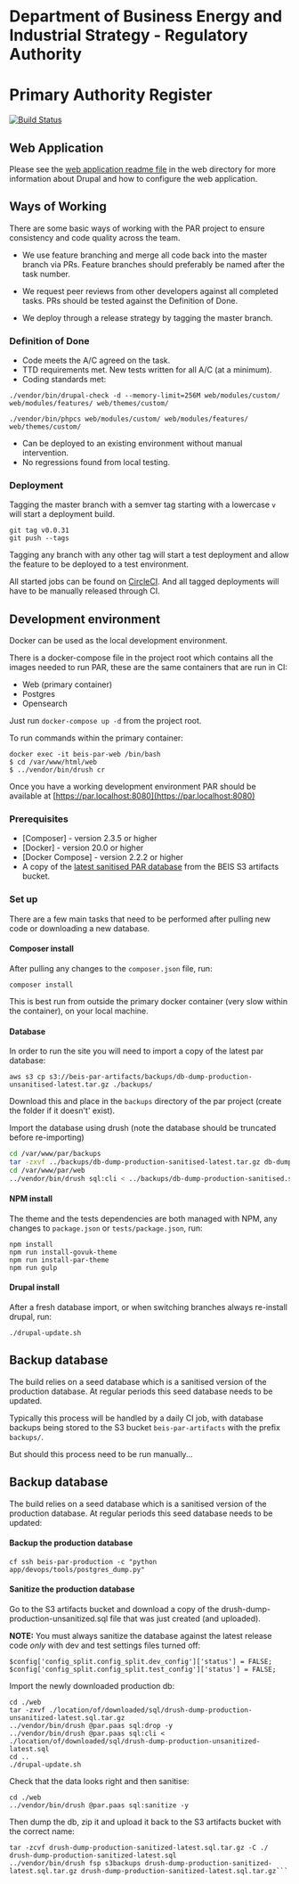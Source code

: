 # Department of Business Energy and Industrial Strategy - Regulatory Authority

# Primary Authority Register

[![Build Status](https://travis-ci.org/UKGovernmentBEIS/beis-primary-authority-register.svg?branch=master)](https://travis-ci.org/UKGovernmentBEIS/beis-primary-authority-register)

## Web Application

Please see the [web application readme file](https://github.com/UKGovernmentBEIS/beis-primary-authority-register/blob/master/web/README.md) in the web directory for more information about Drupal and how to configure the web application.

## Ways of Working

There are some basic ways of working with the PAR project to ensure consistency and code quality across the team.

* We use feature branching and merge all code back into the master branch via PRs.
Feature branches should preferably be named after the task number.

* We request peer reviews from other developers against all completed tasks.
PRs should be tested against the Definition of Done.

* We deploy through a release strategy by tagging the master branch.

### Definition of Done

* Code meets the A/C agreed on the task.
* TTD requirements met. New tests written for all A/C (at a minimum).
* Coding standards met:
```
./vendor/bin/drupal-check -d --memory-limit=256M web/modules/custom/ web/modules/features/ web/themes/custom/
```
```
./vendor/bin/phpcs web/modules/custom/ web/modules/features/ web/themes/custom/
```
* Can be deployed to an existing environment without manual intervention.
* No regressions found from local testing.

### Deployment

Tagging the master branch with a semver tag starting with a lowercase `v` will start a deployment build.

```
git tag v0.0.31
git push --tags
```

Tagging any branch with any other tag will start a test deployment and allow the feature to be deployed to a test environment.

All started jobs can be found on [CircleCI](https://app.circleci.com/pipelines/github/UKGovernmentBEIS/beis-primary-authority-register). And all tagged deployments will have to be manually released through CI.

## Development environment

Docker can be used as the local development environment.

There is a docker-compose file in the project root which contains all the images needed to run PAR, these are the same containers that are run in CI:
* Web (primary container)
* Postgres
* Opensearch

Just run `docker-compose up -d` from the project root.

To run commands within the primary container:
```
docker exec -it beis-par-web /bin/bash
$ cd /var/www/html/web
$ ../vendor/bin/drush cr
```

Once you have a working development environment PAR should be available at [https://par.localhost:8080](https://par.localhost:8080)

### Prerequisites

* [Composer] - version 2.3.5 or higher
* [Docker] - version 20.0 or higher
* [Docker Compose] - version 2.2.2 or higher
* A copy of the [latest sanitised PAR database](https://s3.eu-west-2.amazonaws.com/beis-par-artifacts/backups/drush-dump-production-sanitized-latest.sql.tar.gz) from the BEIS S3 artifacts bucket.

### Set up

There are a few main tasks that need to be performed after pulling new code or downloading a new database.

#### Composer install
After pulling any changes to the `composer.json` file, run:

```
composer install
```

This is best run from outside the primary docker container (very slow within the container), on your local machine.

#### Database

In order to run the site you will need to import a copy of the latest par database:
```
aws s3 cp s3://beis-par-artifacts/backups/db-dump-production-unsanitised-latest.tar.gz ./backups/
```
Download this and place in the `backups` directory of the par project (create the folder if it doesn't' exist).

Import the database using drush (note the database should be truncated before re-importing)
```bash
cd /var/www/par/backups
tar -zxvf ../backups/db-dump-production-sanitised-latest.tar.gz db-dump-production-sanitised.sql
cd /var/www/par/web
../vendor/bin/drush sql:cli < ../backups/db-dump-production-sanitised.sql
```

#### NPM install
The theme and the tests dependencies are both managed with NPM, any changes to `package.json` or `tests/package.json`, run:

```
npm install
npm run install-govuk-theme
npm run install-par-theme
npm run gulp
```

#### Drupal install
After a fresh database import, or when switching branches always re-install drupal, run:

```
./drupal-update.sh
```

## Backup database

The build relies on a seed database which is a sanitised version of the production database. At regular periods this seed database needs to be updated.

Typically this process will be handled by a daily CI job, with database backups being stored to the S3 bucket `beis-par-artifacts` with the prefix `backups/`.

But should this process need to be run manually...

## Backup database

The build relies on a seed database which is a sanitised version of the production database. At regular periods this seed database needs to be updated:

#### Backup the production database
```
cf ssh beis-par-production -c "python app/devops/tools/postgres_dump.py"
```

#### Sanitize the production database
Go to the S3 artifacts bucket and download a copy of the drush-dump-production-unsanitized.sql file that was just created (and uploaded).

**NOTE:** You must always sanitize the database against the latest release code _only_ with dev and test settings files turned off:
```
$config['config_split.config_split.dev_config']['status'] = FALSE;
$config['config_split.config_split.test_config']['status'] = FALSE;
```

Import the newly downloaded production db:
```
cd ./web
tar -zxvf ./location/of/downloaded/sql/drush-dump-production-unsanitized-latest.sql.tar.gz
../vendor/bin/drush @par.paas sql:drop -y
../vendor/bin/drush @par.paas sql:cli < ./location/of/downloaded/sql/drush-dump-production-unsanitized-latest.sql
cd ..
./drupal-update.sh
```

Check that the data looks right and then sanitise:
```
cd ./web
../vendor/bin/drush @par.paas sql:sanitize -y
```

Then dump the db, zip it and upload it back to the S3 artifacts bucket with the correct name:
```../vendor/bin/drush @par.paas sql-dump --result-file=./drush-dump-production-sanitized-latest.sql --extra="-O -x"
tar -zcvf drush-dump-production-sanitized-latest.sql.tar.gz -C ./ drush-dump-production-sanitized-latest.sql
../vendor/bin/drush fsp s3backups drush-dump-production-sanitized-latest.sql.tar.gz drush-dump-production-sanitized-latest.sql.tar.gz```
